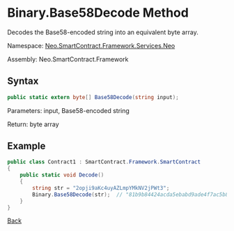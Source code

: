 # Binary.Base58Decode Method

Decodes the Base58-encoded string into an equivalent byte array.

Namespace: [Neo.SmartContract.Framework.Services.Neo](../../neo.md)

Assembly: Neo.SmartContract.Framework

## Syntax

```c#
public static extern byte[] Base58Decode(string input);
```

Parameters: input, Base58-encoded string

Return: byte array

## Example

```c#
public class Contract1 : SmartContract.Framework.SmartContract
{
    public static void Decode()
    {
        string str = "2opji9aKc4uyAZLmpYMkNV2jPWt3";
        Binary.Base58Decode(str);  // "81b9b84424acda5ebabd9ade4f7ac5b8d2a0b4d4"
    }
}
```

[Back](../Binary.md)